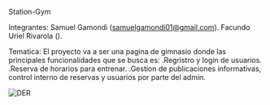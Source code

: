 Station-Gym

Integrantes:
Samuel Gamondi (samuelgamondi01@gmail.com).
Facundo Uriel Rivarola ().

Tematica:
El proyecto va a ser una pagina de gimnasio donde las principales funcionalidades que se busca es:
.Regristro y login de usuarios.
.Reserva de horarios para entrenar.
.Gestion de publicaciones informativas, control interno de reservas y usuarios por parte del admin.

![DER](https://github.com/user-attachments/assets/7daf37a0-6e00-4f4f-955e-4e3ceea38910)
